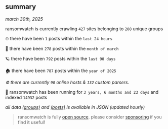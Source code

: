 
## summary
_march 30th, 2025_

ransomwatch is currently crawling `427` sites belonging to `208` unique groups

⏲ there have been `1` posts within the `last 24 hours`

🦈 there have been `278` posts within the `month of march`

🪐 there have been `792` posts within the `last 90 days`

🏚 there have been `787` posts within the `year of 2025`

_⚙️ there are currently `90` online hosts & `132` custom parsers._

🦕 ransomwatch has been running for `3 years, 6 months and 23 days` and indexed `14932` posts

_all data  [(groups)](http://ransomwhat.telemetry.ltd/groups) and [(posts)](http://ransomwhat.telemetry.ltd/posts) is available in JSON (updated hourly)_

> ransomwatch is fully [open source](https://github.com/joshhighet/ransomwatch#ransomwatch--). please consider [sponsoring](https://github.com/sponsors/joshhighet) if you find it useful!
